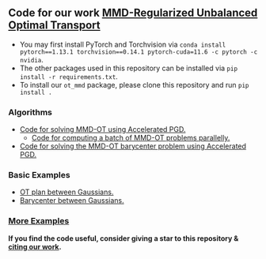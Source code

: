 ## Code for our work [MMD-Regularized Unbalanced Optimal Transport](https://arxiv.org/pdf/2011.05001.pdf)
- You may first install PyTorch and Torchvision via `conda install pytorch==1.13.1 torchvision==0.14.1 pytorch-cuda=11.6 -c pytorch -c nvidia`.
- The other packages used in this repository can be installed via `pip install -r requirements.txt`.
- To install our `ot_mmd` package, please clone this repository and run `pip install .`

### Algorithms
  - [Code for solving MMD-OT using Accelerated PGD.](./ot_mmd/mmdot.py)
      - [Code for computing a batch of MMD-OT problems parallelly.](./ot_mmd/b_mmdot.py)
  - [Code for solving the MMD-OT barycenter problem using Accelerated PGD.](./ot_mmd/barycenter.py)
### Basic Examples
  - [OT plan between Gaussians.](./examples/synthetic/OTplan.ipynb)
  - [Barycenter between Gaussians.](./examples/synthetic/barycenter_with_imq.ipynb)
### [More Examples](./examples)


**If you find the code useful, consider giving a star to this repository & [citing our work](https://github.com/Piyushi-0/MMD-reg-OT/blob/main/CITATION.cff).**


